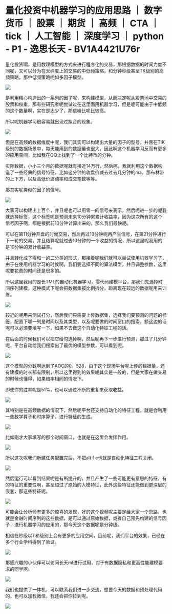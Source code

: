 # 量化投资中机器学习的应用思路 ｜ 数字货币 ｜ 股票 ｜ 期货 ｜ 高频 ｜ CTA ｜ tick ｜ 人工智能 ｜ 深度学习 ｜ python - P1 - 逸思长天 - BV1A4421U76r

量化投资啊，是用数理模型的方式来进行程序化的交易，那根据数据的时间力度不同呢，又可以分为在天纬度上的交易的中低频策略，和分钟秒级甚至TK级别的高频策略，那中低频策略呢如多因子模型。



![](img/50c36912d25ae11355146cd82869fe56_1.png)

是利用精心构造出的一系列的因子呢，来构建模型，从而决定呢从股票池中交易的股票和权重，那有些研究者呢尝试过在这里面用机器学习，但是呢可能由于中低频的这个数量啊，实在是太少了，那信噪比呢比较高。

所以呢机器学习很容易就出现过拟合的现象。

![](img/50c36912d25ae11355146cd82869fe56_3.png)

但是在高频的数据维度中呢，我们其实可以构建出大量的因子的型号，并且在TIK级别的数据场景中，每天能用到的数据量也很大，因此啊这个机器学习反而有更多的应用空间，比如我在QQ上找到了一个比特币的分钟。

实际数据，小小三个月的数据呢就有接近14万行，然后呢，我就利用这个数据构造了一些经典的信号特征，比如这分钟的收盘价减去过去几分钟的ma，那布林带的上下方，以及高低价波动率和成交笔数等等。

那其实呢类似的因子的信号。

![](img/50c36912d25ae11355146cd82869fe56_5.png)

大家可以构建出上百个，并且呢也可以用零一的信号来表示，然后呢进一步的呢我就选择标签，这个标签呢是预测未来10分钟累累计收益率，因为这次所有的这个信号因子啊，都是根据前10分钟计算出来的，那么我们最快呢。

可以在第11分钟开盘的时候交易，然后再过10分钟呢再产生信号，在第21分钟进行下一轮的交易，并且结算呢就过去10分钟的一个收益的情况，所以这里呢我用的是10分钟的累计收益率。

并且转化成了零和一的二分类的形式，那接着呢我们就可以尝试使用机器学习了，由于在使用机器学习的时候啊，我们要选择不同的算法模型，并且调整参数，这里呢要花费的时间还是很多的。

所以这里我用的是长TML的自动化机器学习，零代码建模平台，那我们先选择时间序列建模，这种模式下呢会把数据集按比例拆分，距离现在较远的数据呢用来训练。



![](img/50c36912d25ae11355146cd82869fe56_7.png)

较近的呢用来测试打分，然后我们只需要上传数据集，选择我们要预测的问题的标签，配置下哪一列是时间以及其类型，以及呢要做的时间窗口的搜索，额这边的话呢可以必须要填写一下，如果不去做这个自动化特征工程的话。

在后面的时候我们可以把它给勾选掉啊，然后呢再下一步进行预测，那过了几分钟呢，平台自动给我们搜索出了最优的模型参数，可以看到呢。



![](img/50c36912d25ae11355146cd82869fe56_9.png)

这个模型的分数啊达到了AOC的0。528，由于这个现场平台呢上传的数据量，还有建模的时长都有限制，所以这里得到的效果呢其实是一般的，但是大家在做交易的时候也懂得，如果赔率相同的情况下。

即使你的胜率呢是51%，也可以通过不断的重复来获取收益。

![](img/50c36912d25ae11355146cd82869fe56_11.png)

其特别是在高频数据的情况下，然后呢平台还支持自动化的特征工程，就是会利用一些数学算子和时序算子，进行特征的生成。



![](img/50c36912d25ae11355146cd82869fe56_13.png)

比如刚才大家填写的那个时间窗口，也就是在这里会发挥作用。

![](img/50c36912d25ae11355146cd82869fe56_15.png)

所以这次呢我们新建任务配置完后，不把alt f e也就是自动化特征工程关闭。

![](img/50c36912d25ae11355146cd82869fe56_17.png)

然后运行可以看到结果呢是有所提升的，并且产生了一些可能更有意思的特征，有的特征的重要性啊，甚至超过了原始的入模特征，此外这些特征还能做到更深层的嵌套，那这些特征呢。



![](img/50c36912d25ae11355146cd82869fe56_19.png)

可能会让分析师有更多的惊喜的发现，好的这个视频呢主要是给大家一个思路，也就是金融时间序列的这些数据，是可以通过原始数据，或者自己预先构建的信号因子，进行机器学习的应用的，那今天这个数据呢是分钟级。

相信在秒级以T和级别上会有更多的应用空间，目前呢，我们平台的效果，已经在多个行业学科得到了验证。

![](img/50c36912d25ae11355146cd82869fe56_21.png)

那感兴趣的小伙伴可以访问长天ml进行试用，对于有数据隐私和更高性能建模要求的同学呢。

![](img/50c36912d25ae11355146cd82869fe56_23.png)

我们也提供了一体机，可以联系我们进一步交流，想要今天的数据和预处理代码的，也可以加我微信，我还会把你拉到呢。



![](img/50c36912d25ae11355146cd82869fe56_25.png)